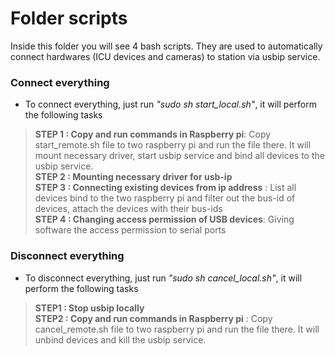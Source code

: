 # Folder **scripts**
Inside this folder you will see 4 bash scripts. They are used to automatically connect hardwares (ICU devices and cameras) to station via usbip service.

### Connect everything
* To connect everything, just run *"sudo sh start_local.sh"*, it will perform the following tasks

> **STEP 1 : Copy and run commands in Raspberry pi**: Copy start_remote.sh file to two raspberry pi and run the file there. It will mount necessary driver, start usbip service and bind all devices to the usbip service.\
> **STEP 2 : Mounting necessary driver for usb-ip** \
> **STEP 3 : Connecting existing devices from ip address** : List all devices bind to the two raspberry pi and filter out the bus-id of devices, attach the devices with their bus-ids\
> **STEP 4 : Changing access permission of USB devices**: Giving software the access permission to serial ports


### Disconnect everything
* To disconnect everything, just run *"sudo sh cancel_local.sh"*, it will perform the following tasks

> **STEP1 :  Stop usbip locally**\
> **STEP2 :  Copy and run commands in Raspberry pi** : Copy cancel_remote.sh file to two raspberry pi and run the file there. It will unbind devices and kill the usbip service.
